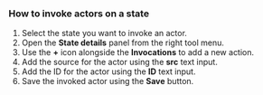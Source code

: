 ### How to invoke actors on a state

1. Select the state you want to invoke an actor.
2. Open the **State details** panel from the right tool menu.
3. Use the **+** icon alongside the **Invocations** to add a new action.
4. Add the source for the actor using the **src** text input.
5. Add the ID for the actor using the **ID** text input.
6. Save the invoked actor using the **Save** button.